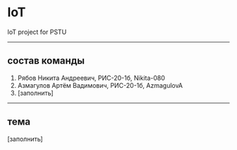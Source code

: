 # IoT
IoT project for PSTU
____
## состав команды
1. Рябов Никита Андреевич, РИС-20-1б, Nikita-080
2. Азмагулов Артём Вадимович, РИС-20-1б, AzmagulovA
3. [заполнить]
____
## тема
[заполнить]
